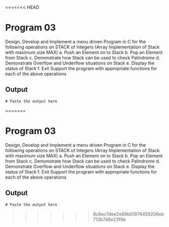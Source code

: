 <<<<<<< HEAD
# Program 03
Design, Develop and Implement a menu driven Program in C for the following operations on STACK
of Integers (Array Implementation of Stack with maximum size MAX)
a. Push an Element on to Stack
b. Pop an Element from Stack
c. Demonstrate how Stack can be used to check Palindrome
d. Demonstrate Overflow and Underflow situations on Stack
e. Display the status of Stack
f. Exit
Support the program with appropriate functions for each of the above operations

## Output

```shell
# Paste the output here
```
=======
# Program 03
Design, Develop and Implement a menu driven Program in C for the following operations on STACK
of Integers (Array Implementation of Stack with maximum size MAX)
a. Push an Element on to Stack
b. Pop an Element from Stack
c. Demonstrate how Stack can be used to check Palindrome
d. Demonstrate Overflow and Underflow situations on Stack
e. Display the status of Stack
f. Exit
Support the program with appropriate functions for each of the above operations

## Output

```shell
# Paste the output here
```
>>>>>>> 8c6ec7dee2e69b01976459206eb713b748e23f9b
